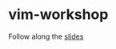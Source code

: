 # vim-workshop

Follow along the [slides](https://docs.google.com/presentation/d/1WJvozCqF2FXiWlNUf3mQPLkmGzzvoc_-GCWyzvoOs8g/edit?usp=sharing)
